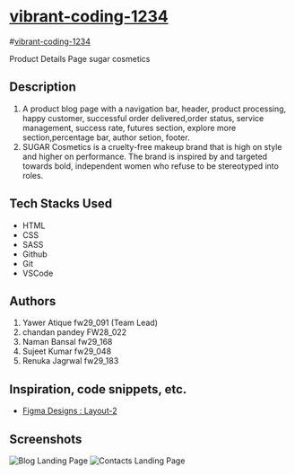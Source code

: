 # <a href="https://app.netlify.com/sites/clinquant-klepon-ecde6e/overview"  target="_blank" style="textDecoration:none">vibrant-coding-1234
</a>
#<a href="https://nimble-lolly-366135.netlify.app/"  target="_blank" style="textDecoration:none">vibrant-coding-1234
</a>

Product Details Page
sugar cosmetics
## Description

1. A product blog page with a navigation bar, header, product processing, happy customer, successful order delivered,order status, service management, success rate, futures section, explore more section,percentage bar, author setion, footer.
2. SUGAR Cosmetics is a cruelty-free makeup brand that is high on style and higher on performance. The brand is inspired by and targeted towards bold, independent women who refuse to be stereotyped into roles.  
 

## Tech Stacks Used

* HTML 
* CSS 
* SASS 
* Github 
* Git 
* VSCode
  

## Authors

1. Yawer Atique fw29_091 (Team Lead)
2. chandan pandey FW28_022
3. Naman Bansal fw29_168
4. Sujeet Kumar fw29_048 
5. Renuka Jagrwal fw29_183

## Inspiration, code snippets, etc.
* [Figma Designs : Layout-2](https://www.figma.com/proto/P728ZEPqIwLTH6OTsqcJcD/Responsive_Template?node-id=0-824&scaling=min-zoom&page-id=0%3A1)


## Screenshots
![Blog Landing Page](https://github.com/dev-chandan-pandey/Gusty-adjustment-6018/assets/57762023/22ecb06d-5deb-4b83-a458-a0ddcdf42e4b)
![Contacts Landing Page](https://github.com/dev-chandan-pandey/Gusty-adjustment-6018/assets/57762023/6d343501-501b-4711-a2c6-aba86d33fad8)
